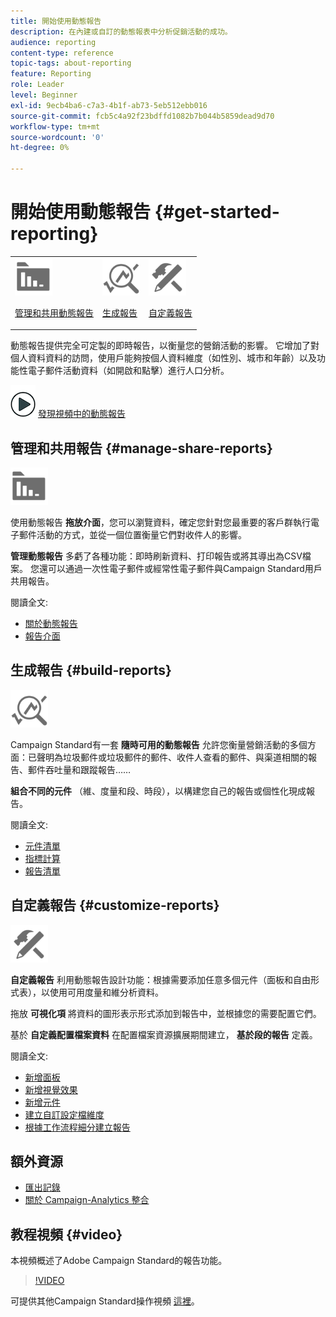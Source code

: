 ```yaml
---
title: 開始使用動態報告
description: 在內建或自訂的動態報表中分析促銷活動的成功。
audience: reporting
content-type: reference
topic-tags: about-reporting
feature: Reporting
role: Leader
level: Beginner
exl-id: 9ecb4ba6-c7a3-4b1f-ab73-5eb512ebb016
source-git-commit: fcb5c4a92f23bdffd1082b7b044b5859dead9d70
workflow-type: tm+mt
source-wordcount: '0'
ht-degree: 0%

---
```


# 開始使用動態報告 {#get-started-reporting}

<table>
<tr>
<td><img src="assets/do-not-localize/icon_manage.svg" width="60px"><p><a href="#manage-share-reports">管理和共用動態報告</a></p></td>
<td><img src="assets/do-not-localize/icon_build.svg" width="60px"><p><a href="#build-reports">生成報告</a></p></td>
<td><img src="assets/do-not-localize/icon_customize.svg" width="60px"><p><a href="#customize-reports">自定義報告</a></p></td></tr>
</table>

動態報告提供完全可定製的即時報告，以衡量您的營銷活動的影響。 它增加了對個人資料資料的訪問，使用戶能夠按個人資料維度（如性別、城市和年齡）以及功能性電子郵件活動資料（如開啟和點擊）進行人口分析。

![](assets/do-not-localize/how-to-video.png) [發現視頻中的動態報告](#video)

## 管理和共用報告 {#manage-share-reports}

<img src="assets/do-not-localize/icon_manage.svg" width="60px">

使用動態報告 **拖放介面**，您可以瀏覽資料，確定您針對您最重要的客戶群執行電子郵件活動的方式，並從一個位置衡量它們對收件人的影響。

**管理動態報告** 多虧了各種功能：即時刷新資料、打印報告或將其導出為CSV檔案。 您還可以通過一次性電子郵件或經常性電子郵件與Campaign Standard用戶共用報告。

閱讀全文:

* [關於動態報告](../../reporting/using/about-dynamic-reports.md)
* [報告介面](../../reporting/using/reporting-interface.md)

## 生成報告 {#build-reports}

<img src="assets/do-not-localize/icon_build.svg" width="60px">

Campaign Standard有一套 **隨時可用的動態報告** 允許您衡量營銷活動的多個方面：已聲明為垃圾郵件或垃圾郵件的郵件、收件人查看的郵件、與渠道相關的報告、郵件吞吐量和跟蹤報告……

**組合不同的元件** （維、度量和段、時段），以構建您自己的報告或個性化現成報告。

閱讀全文:

* [元件清單](../../reporting/using/list-of-components-.md)
* [指標計算](../../reporting/using/indicator-calculation.md)
* [報告清單](../../reporting/using/defining-the-report-period.md)

## 自定義報告 {#customize-reports}

<img src="assets/do-not-localize/icon_customize.svg" width="60px">

**自定義報告** 利用動態報告設計功能：根據需要添加任意多個元件（面板和自由形式表），以使用可用度量和維分析資料。

拖放 **可視化項** 將資料的圖形表示形式添加到報告中，並根據您的需要配置它們。

基於 **自定義配置檔案資料** 在配置檔案資源擴展期間建立， **基於段的報告** 定義。

閱讀全文:

* [新增面板](../../reporting/using/adding-panels.md)
* [新增視覺效果](../../reporting/using/adding-visualizations.md)
* [新增元件](../../reporting/using/adding-components.md)
* [建立自訂設定檔維度](../../reporting/using/creating-a-custom-profile-dimension.md)
* [根據工作流程細分建立報告](../../reporting/using/creating-a-report-workflow-segment.md)

## 額外資源

* [匯出記錄](../../automating/using/exporting-logs.md)
* [關於 Campaign-Analytics 整合](../../integrating/using/about-campaign-analytics-integration.md)

## 教程視頻 {#video}

本視頻概述了Adobe Campaign Standard的報告功能。

>[!VIDEO](https://video.tv.adobe.com/v/23021?quality=12&captions=eng)

可提供其他Campaign Standard操作視頻 [這裡](https://experienceleague.adobe.com/docs/campaign-standard-learn/tutorials/overview.html?lang=zh-Hant)。
